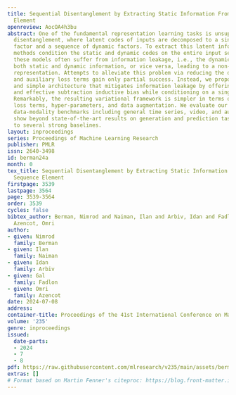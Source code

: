 ```yaml
---
title: Sequential Disentanglement by Extracting Static Information From A Single Sequence
  Element
openreview: AocOA4h3bu
abstract: One of the fundamental representation learning tasks is unsupervised sequential
  disentanglement, where latent codes of inputs are decomposed to a single static
  factor and a sequence of dynamic factors. To extract this latent information, existing
  methods condition the static and dynamic codes on the entire input sequence. Unfortunately,
  these models often suffer from information leakage, i.e., the dynamic vectors encode
  both static and dynamic information, or vice versa, leading to a non-disentangled
  representation. Attempts to alleviate this problem via reducing the dynamic dimension
  and auxiliary loss terms gain only partial success. Instead, we propose a novel
  and simple architecture that mitigates information leakage by offering a simple
  and effective subtraction inductive bias while conditioning on a single sample.
  Remarkably, the resulting variational framework is simpler in terms of required
  loss terms, hyper-parameters, and data augmentation. We evaluate our method on multiple
  data-modality benchmarks including general time series, video, and audio, and we
  show beyond state-of-the-art results on generation and prediction tasks in comparison
  to several strong baselines.
layout: inproceedings
series: Proceedings of Machine Learning Research
publisher: PMLR
issn: 2640-3498
id: berman24a
month: 0
tex_title: Sequential Disentanglement by Extracting Static Information From A Single
  Sequence Element
firstpage: 3539
lastpage: 3564
page: 3539-3564
order: 3539
cycles: false
bibtex_author: Berman, Nimrod and Naiman, Ilan and Arbiv, Idan and Fadlon, Gal and
  Azencot, Omri
author:
- given: Nimrod
  family: Berman
- given: Ilan
  family: Naiman
- given: Idan
  family: Arbiv
- given: Gal
  family: Fadlon
- given: Omri
  family: Azencot
date: 2024-07-08
address:
container-title: Proceedings of the 41st International Conference on Machine Learning
volume: '235'
genre: inproceedings
issued:
  date-parts:
  - 2024
  - 7
  - 8
pdf: https://raw.githubusercontent.com/mlresearch/v235/main/assets/berman24a/berman24a.pdf
extras: []
# Format based on Martin Fenner's citeproc: https://blog.front-matter.io/posts/citeproc-yaml-for-bibliographies/
---
```

